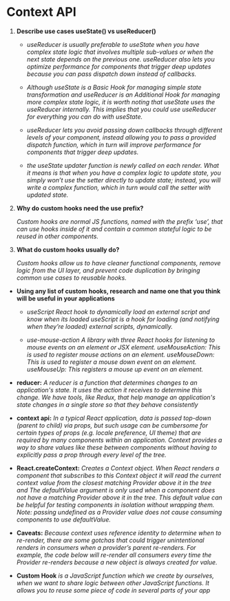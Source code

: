 # Context API


1. **Describe use cases useState() vs useReducer()**

    - *useReducer is usually preferable to useState when you have complex state logic that involves multiple sub-values or when the next state depends on the previous one. useReducer also lets you optimize performance for components that trigger deep updates because you can pass dispatch down instead of callbacks.*

    - *Although useState is a Basic Hook for managing simple state transformation and useReducer is an Additional Hook for managing more complex state logic, it is worth noting that useState uses the useReducer internally. This implies that you could use useReducer for everything you can do with useState.*

    - *useReducer lets you avoid passing down callbacks through different levels of your component, instead allowing you to pass a provided dispatch function, which in turn will improve performance for components that trigger deep updates.*

    - *the useState updater function is newly called on each render. What it means is that when you have a complex logic to update state, you simply won’t use the setter directly to update state; instead, you will write a complex function, which in turn would call the setter with updated state.*



2. **Why do custom hooks need the use prefix?**

    *Custom hooks are normal JS functions, named with the prefix ‘use’, that can use hooks inside of it and contain a common stateful logic to be reused in other components.*


3. **What do custom hooks usually do?**

    *Custom hooks allow us to have cleaner functional components, remove logic from the UI layer, and prevent code duplication by bringing common use cases to reusable hooks.*




- **Using any list of custom hooks, research and name one that you think will be useful in your applications**

   - *useScript React hook to dynamically load an external script and know when its loaded useScript is a hook for loading (and notifying when they’re loaded) external scripts, dynamically.*

  - *use-mouse-action A library with three React hooks for listening to mouse events on an element or JSX element. useMouseAction: This is used to register mouse actions on an element. useMouseDown: This is used to register a mouse down event on an element. useMouseUp: This registers a mouse up event on an element.*



- **reducer:** *A reducer is a function that determines changes to an application's state. It uses the action it receives to determine this change. We have tools, like Redux, that help manage an application's state changes in a single store so that they behave consistently*

- **context api:** *In a typical React application, data is passed top-down (parent to child) via props, but such usage can be cumbersome for certain types of props (e.g. locale preference, UI theme) that are required by many components within an application. Context provides a way to share values like these between components without having to explicitly pass a prop through every level of the tree.*


- **React.createContext:** *Creates a Context object. When React renders a component that subscribes to this Context object it will read the current context value from the closest matching Provider above it in the tree and The defaultValue argument is only used when a component does not have a matching Provider above it in the tree. This default value can be helpful for testing components in isolation without wrapping them. Note: passing undefined as a Provider value does not cause consuming components to use defaultValue.*


- **Caveats:** *Because context uses reference identity to determine when to re-render, there are some gotchas that could trigger unintentional renders in consumers when a provider’s parent re-renders. For example, the code below will re-render all consumers every time the Provider re-renders because a new object is always created for value.*


 - **Custom Hook** *is a JavaScript function which we create by ourselves, when we want to share logic between other JavaScript functions. It allows you to reuse some piece of code in several parts of your app*



